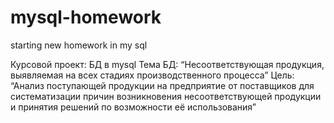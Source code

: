 # mysql-homework
starting new homework in my sql

Курсовой проект: БД в mysql
Тема БД: “Несоответствующая продукция, выявляемая на всех стадиях производственного процесса”
Цель: “Анализ поступающей продукции на предприятие от поставщиков для систематизации причин возникновения несоответствующей продукции и принятия решений по возможности её использования”
